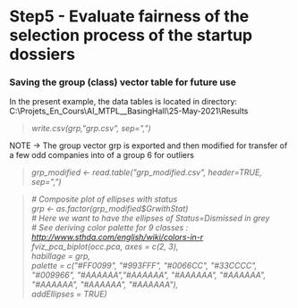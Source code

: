# Step5 - Evaluate fairness of the selection process of the startup dossiers

### Saving the group (class) vector table for future use
In the present example, the data tables is located in directory: C:\Projets_En_Cours\AI_MTPL__BasingHall\25-May-2021\Results

> <em>write.csv(grp,"grp.csv", sep=",")</em><br>

NOTE -> The group vector grp is exported and then modified for transfer of a few odd companies into of a group 6 for outliers

> <em>grp_modified <- read.table("grp_modified.csv", header=TRUE, sep=",")</em>

> <em>\# Composite plot of ellipses with status</em><br>
> <em>grp <- as.factor(grp_modified$GrwithStat)</em><br>
> <em>\# Here we want to have the ellipses of Status=Dismissed in grey</em><br>
> <em>\# See deriving color palette for 9 classes : http://www.sthda.com/english/wiki/colors-in-r</em><br>
> <em>fviz_pca_biplot(occ.pca, axes = c(2, 3),</em><br> 
> <em>		habillage = grp,</em><br>
> <em>		palette = c("#FF0099", "#993FFF", "#0066CC", "#33CCCC", "#009966", "#AAAAAA","#AAAAAA", "#AAAAAA", "#AAAAAA", "#AAAAAA", "#AAAAAA", "#AAAAAA"),</em><br>
> <em>             	addEllipses = TRUE)</em><br> 

